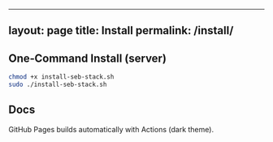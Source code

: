 
---
layout: page
title: Install
permalink: /install/
---

## One‑Command Install (server)

```bash
chmod +x install-seb-stack.sh
sudo ./install-seb-stack.sh
```

## Docs
GitHub Pages builds automatically with Actions (dark theme).
